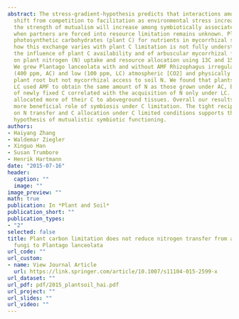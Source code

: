 ```yaml
---
abstract: The stress-gradient-hypothesis predicts that interactions among organisms
  shift from competition to facilitation as environmental stress increases. Whether
  the strength of mutualism will increase among symbiotically associated organisms
  when partners are forced into resource limitation remains unknown. Plants exchange
  photosynthetic carbohydrates (plant C) for nutrients in mycorrhizal symbiosis but
  how this exchange varies with plant C limitation is not fully understood. We investigated
  the influence of plant C availability and of arbuscular mycorrhizal fungi (AMF)
  on plant nitrogen (N) uptake and resource allocation using 13C and 15N labeling.
  We grew Plantago lanceolata with and without AMF Rhizophagus irregularis under ambient
  (400 ppm, AC) and low (100 ppm, LC) atmospheric [CO2] and physically restricted
  plant root but not mycorrhizal access to soil N. We found that plants grown under
  LC used AMF to obtain the same amount of N as those grown under AC, but the amount
  of newly fixed C correlated with the acquisition of N only under LC. The LC plants
  allocated more of their C to aboveground tissues. Overall our results suggest a
  more beneficial role of symbiosis under C limitation. The tight reciprocal control
  on N transfer and C allocation under C limited conditions supports the stress-gradient
  hypothesis of mutualistic symbiotic functioning.
authors:
- Haiyang Zhang
- Waldemar Ziegler
- Xinguo Han
- Susan Trumbore
- Henrik Hartmann
date: "2015-07-16"
header:
  caption: ""
  image: ""
image_preview: ""
math: true
publication: In *Plant and Soil*
publication_short: ""
publication_types:
- "2"
selected: false
title: Plant carbon limitation does not reduce nitrogen transfer from arbuscular mycorrhizal
  fungi to Plantago lanceolata
url_code: ""
url_custom:
- name: View Journal Article
  url: https://link.springer.com/article/10.1007/s11104-015-2599-x
url_dataset: ""
url_pdf: pdf/2015_plantsoil_hai.pdf
url_project: ""
url_slides: ""
url_video: ""
---
```


